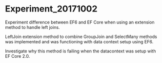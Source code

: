 # Experiment_20171002
Experiment difference between EF6 and EF Core when using an extension method to handle left joins.

LeftJoin extension method to combine GroupJoin and SelectMany methods was implemented and was functioning with data context setup using EF6.

Investigate why this method is failing when the datacontext was setup with EF Core 2.0.
